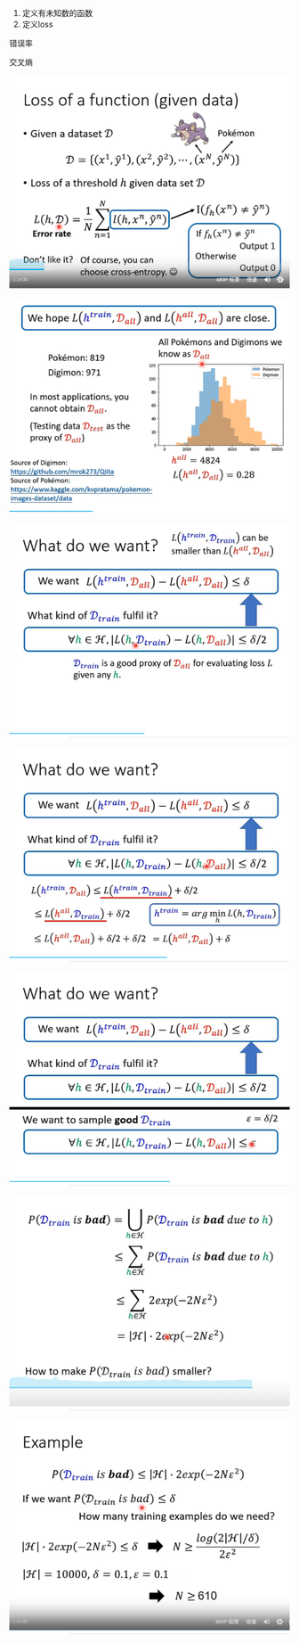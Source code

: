 1. 定义有未知数的函数
2. 定义loss

错误率

交叉熵


![img_28.png](img_28.png)



![img_29.png](img_29.png)


![img_30.png](img_30.png)

![img_31.png](img_31.png)


![img_32.png](img_32.png)

![img_34.png](img_34.png)


![img_35.png](img_35.png)

